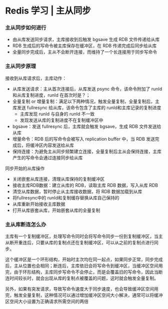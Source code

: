 # Redis 学习 | 主从同步

### 主从同步如何进行

- 由从库发送同步请求，主库接收到后触发 bgsave 生成 RDB 文件传递给从库
- RDB 生成后的写命令被主库保存在缓冲区，在 RDB 传递完成后同步给从库
- 全量同步完成后，主从不会断开连接，而维持了一个长连接用于同步写命令

### 主从同步原理

接收到从库请求后，主库动作：

- 从库发送请求：主从首次连接后，从库发送 psync 命令，该命令附加了 runId 和从库复制进度，runId 在首次时是？；
- 全量复制 or 增量复制：满足以下两种情况，触发全量复制，全量复制后，主库发送 fullresync 给从库，该命令包含了主库的 runId和主库记录的复制进度
  - 主库发现 runId 与自身的 runId 不一致
  - 发现发送从库的复制进度不在复制缓冲区中
- bgsave：发送 fullresync 后，主库就会触发 bgsave，生成 RDB 文件发送给从库
- 增量命令：RDB 后的写命令会被写入 replication buffer 中，当 RDB 发送完成后，将缓冲区内容发送给从库
- 保持连接：为避免主从同步频繁建立连接，全量复制后主从会保持连接，主库产生的写命令会通过连接同步给从库

同步开始的从库操作

- 关闭嵌套从库连接，清理从库保持的复制缓冲区
- 接收主库RDB数据：建立从库的 RDB，读取主库 RDB 数据，写入从库 RDB
- 清空从库数据，暂时停止从主库接收数据，将 RDB 数据加载到从库
- 将fullresync中的 runId和复制缓存替换从库自己保持的
- 从库重新开始接收主库数据
- 打开从库嵌套从库，开始嵌套从库的全量复制

### 主从库断连怎么办

主库有一个复制缓冲区，处理写命令同时会将写命令同步一份到复制缓冲区，当主从断开重连后，只要从库的复制点还在复制缓冲区，可以从之前的复制点进行同步。

这个缓冲区是一个环形结构，开始时主次均在同一起点，如果同步正常，同步完成后，主从位置也会相同；断连后，主库依旧会将写命令到缓冲区，当缓冲区空间用完，由于环形结构，主库同步写命令不会停止，而是会覆盖旧的写命令，因此当断连时间较长时，就会出现从库的复制点被覆盖的问题，这时就会触发全量复制。

另外，如果有突发请求，导致写命令速度大于同步速度，也会导致缓冲区空间用完，触发全量复制，这种情况可以通过增加缓冲区空间大小解决，通常可以将缓冲区空间大小设置为正确请求所需空间的两倍

